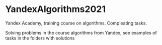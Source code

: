 # YandexAlgorithms2021
Yandex Academy, training course on algorithms. Compleating tasks.

Solving problems in the course algorithms from Yandex, see examples of tasks in the folders with solutions
